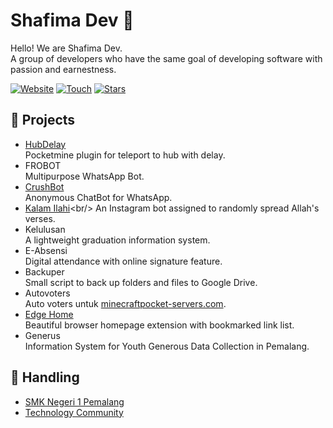 # Shafima Dev :rocket:

Hello! We are Shafima Dev.<br/>
A group of developers who have the same goal of developing software with passion and earnestness.

[![Website](https://img.shields.io/website?label=Website&logo=google-chrome&style=flat-square&down_color=lightgrey&down_message=Down&up_color=blue&up_message=Up&url=https%3A%2F%2Fsdev.web.id)](https://sdev.web.id)
[![Touch](https://img.shields.io/badge/Touch-%23c71610.svg?&style=flat-square&logo=gmail&logoColor=white)](mailto:touch@sdev.web.id)
[![Stars](https://img.shields.io/github/stars/sProDev?label=Stars&logo=github&style=flat-square)](https://github.com/sProDev)

## :construction: Projects

- [HubDelay](https://github.com/sProDev/HubDelay)<br/>
  Pocketmine plugin for teleport to hub with delay.
- FROBOT<br/>
  Multipurpose WhatsApp Bot.
- [CrushBot](https://github.com/sProDev/CrushBot)<br/>
  Anonymous ChatBot for WhatsApp.
- [Kalam Ilahi](https://www.instagram.com/kalam.ilahi_)<br/>
  An Instagram bot assigned to randomly spread Allah's verses.
- Kelulusan<br/>
  A lightweight graduation information system.
- E-Absensi<br/>
  Digital attendance with online signature feature.
- Backuper<br/>
  Small script to back up folders and files to Google Drive.
- Autovoters<br/>
  Auto voters untuk [minecraftpocket-servers.com](https://minecraftpocket-servers.com).
- [Edge Home](https://github.com/sProDev/edge-home)<br/>
  Beautiful browser homepage extension with bookmarked link list.
- Generus<br/>
  Information System for Youth Generous Data Collection in Pemalang.

## :briefcase: Handling

- [SMK Negeri 1 Pemalang](https://github.com/smkn1pml)
- [Technology Community](https://github.com/tecopro)
